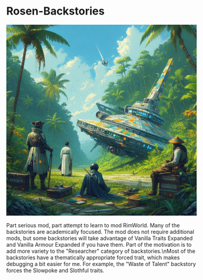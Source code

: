 # Rosen-Backstories
![Preview Image](About/Preview.png "Preview")

Part serious mod, part attempt to learn to mod RimWorld.  Many of the backstories are academically focused.  The mod does not require additional mods, but some backstories will take advantage of Vanilla Traits Expanded and Vanilla Armour Expanded if you have them.  Part of the motivation is to add more variety to the "Researcher" category of backstories.\nMost of the backstories have a thematically appropriate forced trait, which makes debugging a bit easier for me.  For example, the "Waste of Talent" backstory forces the Slowpoke and Slothful traits.

